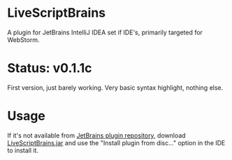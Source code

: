 # LiveScriptBrains
A plugin for JetBrains IntelliJ IDEA set if IDE's, primarily targeted for WebStorm.

# Status: v0.1.1c
First version, just barely working. Very basic syntax highlight, nothing else.

# Usage
If it's not available from [JetBrains plugin repository](https://plugins.jetbrains.com/plugin/7946), download [LiveScriptBrains.jar](LiveScriptBrains.jar) and use the "Install plugin from disc..." option in the IDE to install it.
